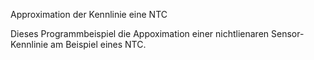Approximation der Kennlinie eine NTC 

Dieses Programmbeispiel die Appoximation einer nichtlienaren Sensor-Kennlinie 
am Beispiel eines NTC.


